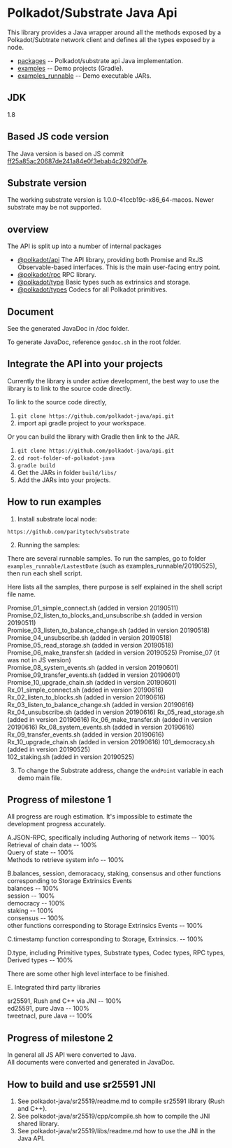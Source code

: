 # Polkadot/Substrate Java Api

This library provides a Java wrapper around all the methods exposed by a Polkadot/Subtrate network client and defines all the types exposed by a node.

- [packages](https://github.com/polkadot-java/api/tree/master/packages) -- Polkadot/substrate api Java implementation.  
- [examples](https://github.com/polkadot-java/api/tree/master/examples) -- Demo projects (Gradle).  
- [examples_runnable](https://github.com/polkadot-java/api/tree/master/examples_runnable) -- Demo executable JARs.  

## JDK

1.8

## Based JS code version

The Java version is based on JS commit [ff25a85ac20687de241a84e0f3ebab4c2920df7e](https://github.com/polkadot-js/api/commit/ff25a85ac20687de241a84e0f3ebab4c2920df7e).

## Substrate version

The working substrate version is 1.0.0-41ccb19c-x86_64-macos.
Newer substrate may be not supported.

## overview

The API is split up into a number of internal packages

- [@polkadot/api](packages/src/main/java/org/polkadot/api/) The API library, providing both Promise and RxJS Observable-based interfaces. This is the main user-facing entry point.
- [@polkadot/rpc](packages/src/main/java/org/polkadot/rpc/) RPC library.
- [@polkadot/type](packages/src/main/java/org/polkadot/type/) Basic types such as extrinsics and storage.
- [@polkadot/types](packages/src/main/java/org/polkadot/types/) Codecs for all Polkadot primitives.

## Document

See the generated JavaDoc in /doc folder.

To generate JavaDoc, reference `gendoc.sh` in the root folder.

## Integrate the API into your projects

Currently the library is under active development, the best way to use the library is to link to the source code directly.  

To link to the source code directly,

1. `git clone https://github.com/polkadot-java/api.git`
2. import api gradle project to your workspace.

Or you can build the library with Gradle then link to the JAR.

1. `git clone https://github.com/polkadot-java/api.git`
2. `cd root-folder-of-polkadot-java`
3. `gradle build`
4. Get the JARs in folder `build/libs/`
5. Add the JARs into your projects.

## How to run examples

1. Install substrate local node:  

`https://github.com/paritytech/substrate`  

2. Running the samples:  

There are several runnable samples. To run the samples, go to folder `examples_runnable/LastestDate` (such as examples_runnable/20190525), then run each shell script.

Here lists all the samples, there purpose is self explained in the shell script file name.

Promise_01_simple_connect.sh (added in version 20190511)   
Promise_02_listen_to_blocks_and_unsubscribe.sh (added in version 20190511)  
Promise_03_listen_to_balance_change.sh (added in version 20190518)   
Promise_04_unsubscribe.sh (added in version 20190518)   
Promise_05_read_storage.sh (added in version 20190518)   
Promise_06_make_transfer.sh (added in version 20190525)
Promise_07 (it was not in JS version)  
Promise_08_system_events.sh (added in version 20190601)
Promise_09_transfer_events.sh (added in version 20190601)
Promise_10_upgrade_chain.sh (added in version 20190601)
Rx_01_simple_connect.sh (added in version 20190616)
Rx_02_listen_to_blocks.sh (added in version 20190616)
Rx_03_listen_to_balance_change.sh (added in version 20190616)
Rx_04_unsubscribe.sh (added in version 20190616)
Rx_05_read_storage.sh (added in version 20190616)
Rx_06_make_transfer.sh (added in version 20190616)
Rx_08_system_events.sh (added in version 20190616)
Rx_09_transfer_events.sh (added in version 20190616)
Rx_10_upgrade_chain.sh (added in version 20190616)
101_democracy.sh (added in version 20190525)  
102_staking.sh (added in version 20190525)  

3. To change the Substrate address, change the `endPoint` variable in each demo main file.

## Progress of milestone 1

All progress are rough estimation. It's impossible to estimate the development progress accurately.

A.JSON-RPC, specifically including
Authoring of network items -- 100%  
Retrieval of chain data -- 100%  
Query of state -- 100%  
Methods to retrieve system info -- 100%  
 
B.balances, session, demoracacy, staking, consensus and other functions  
corresponding to Storage Extrinsics Events  
balances -- 100%  
session -- 100%  
democracy -- 100%  
staking -- 100%  
consensus -- 100%  
other functions corresponding to Storage Extrinsics Events -- 100%  

C.timestamp function corresponding to Storage, Extrinsics. -- 100%  

D.type, including Primitive types, Substrate types, Codec types, RPC types,
Derived types  -- 100%  

There are some other high level interface to be finished.

E. Integrated third party libraries

sr25591, Rush and C++ via JNI -- 100%  
ed25591, pure Java -- 100%  
tweetnacl, pure Java -- 100%  

## Progress of milestone 2

In general all JS API were converted to Java.  
All documents were converted and generated in JavaDoc.

## How to build and use sr25591 JNI

1. See polkadot-java/sr25519/readme.md to compile sr25591 library (Rush and C++).
2. See polkadot-java/sr25519/cpp/compile.sh how to compile the JNI shared library.
3. See polkadot-java/sr25519/libs/readme.md how to use the JNI in the Java API.
